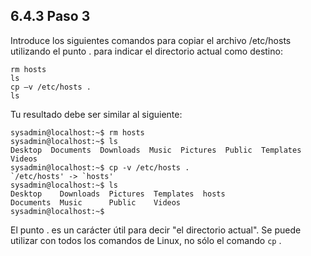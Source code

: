 ## 6.4.3 Paso 3
Introduce los siguientes comandos para copiar el archivo /etc/hosts utilizando el punto .  para indicar el directorio actual como destino:

	rm hosts
	ls
	cp –v /etc/hosts .
	ls

Tu resultado debe ser similar al siguiente:

```shell-session
sysadmin@localhost:~$ rm hosts 
sysadmin@localhost:~$ ls
Desktop  Documents  Downloads  Music  Pictures  Public  Templates  Videos   
sysadmin@localhost:~$ cp -v /etc/hosts .
`/etc/hosts' -> `hosts'
sysadmin@localhost:~$ ls
Desktop    Downloads  Pictures  Templates  hosts
Documents  Music      Public    Videos
sysadmin@localhost:~$
```

El punto .  es un carácter útil para decir "el directorio actual". Se puede utilizar con todos los comandos de Linux, no sólo el comando `cp` .


